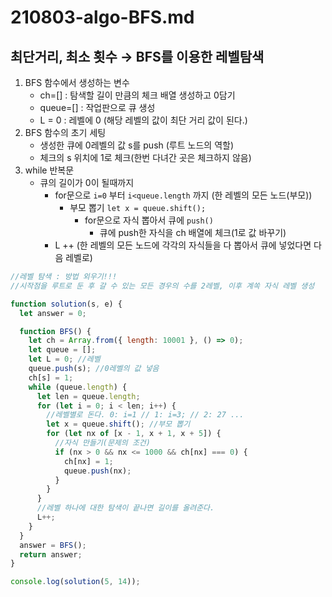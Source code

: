# 210803-algo-BFS.md

## **최단거리, 최소 횟수 → BFS를 이용한 레벨탐색**

1. BFS 함수에서 생성하는 변수
   - ch=[] : 탐색할 길이 만큼의 체크 배열 생성하고 0담기
   - queue=[] : 작업판으로 큐 생성
   - L = 0 : 레벨에 0 (해당 레벨의 값이 최단 거리 값이 된다.)
2. BFS 함수의 초기 세팅
   - 생성한 큐에 0레벨의 값 s를 push (루트 노드의 역할)
   - 체크의 s 위치에 1로 체크(한번 다녀간 곳은 체크하지 않음)
3. while 반복문
   - 큐의 길이가 0이 될때까지
     - for문으로 `i=0` 부터 `i<queue.length` 까지 (한 레벨의 모든 노드(부모))
       - 부모 뽑기 `let x = queue.shift();`
         - for문으로 자식 뽑아서 큐에 `push()`
           - 큐에 push한 자식을 ch 배열에 체크(1로 값 바꾸기)
     - L ++ (한 레벨의 모든 노드에 각각의 자식들을 다 뽑아서 큐에 넣었다면 다음 레벨로)

```jsx
//레벨 탐색 : 방법 외우기!!!
//시작점을 루트로 둔 후 갈 수 있는 모든 경우의 수를 2레벨, 이후 계쏙 자식 레벨 생성

function solution(s, e) {
  let answer = 0;

  function BFS() {
    let ch = Array.from({ length: 10001 }, () => 0);
    let queue = [];
    let L = 0; //레벨
    queue.push(s); //0레벨의 값 넣음
    ch[s] = 1;
    while (queue.length) {
      let len = queue.length;
      for (let i = 0; i < len; i++) {
        //레벨별로 돈다. 0: i=1 // 1: i=3; // 2: 27 ...
        let x = queue.shift(); //부모 뽑기
        for (let nx of [x - 1, x + 1, x + 5]) {
          //자식 만들기(문제의 조건)
          if (nx > 0 && nx <= 1000 && ch[nx] === 0) {
            ch[nx] = 1;
            queue.push(nx);
          }
        }
      }
      //레벨 하나에 대한 탐색이 끝나면 길이를 올려준다.
      L++;
    }
  }
  answer = BFS();
  return answer;
}

console.log(solution(5, 14));
```

